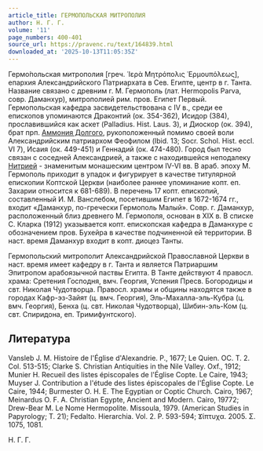 ```yaml
---
article_title: ГЕРМОПОЛЬСКАЯ МИТРОПОЛИЯ
author: Н. Г. Г.
volume: '11'
page_numbers: 400-401
source_url: https://pravenc.ru/text/164839.html
downloaded_at: '2025-10-13T11:05:35Z'
---
```


Гермо́польская митрополия [греч. ῾Ιερὰ Μητρόπολις ῾Ερμουπόλεως], епархия Александрийского Патриархата в Сев. Египте, центр в г. Танта. Название связано с древним г. М. Гермополь (лат. Hermopolis Parva, совр. Даманхур), митрополией рим. пров. Египет Первый. Гермопольская кафедра засвидетельствована с IV в., среди ее епископов упоминаются Драконтий (ок. 354-362), Исидор (384), прославившийся как аскет (Palladius. Hist. Laus. 3), и Диоскор (ок. 394), брат прп. [Аммония Долгого](<https://pravenc.ru/text/Аммония Долгого.html>), рукоположенный помимо своей воли Александрийским патриархом Феофилом (Ibid. 13; Socr. Schol. Hist. eccl. VI 7), Исаия (ок. 449-451) и Геннадий (ок. 474-480). Город был тесно связан с соседней Александрией, а также с находившейся неподалеку [Нитрией](https://pravenc.ru/text/Нитрией.html) - знаменитым монашеским центром IV-VI вв. В араб. эпоху М. Гермополь приходит в упадок и фигурирует в качестве титулярной епископии Коптской Церкви (наиболее раннее упоминание копт. еп. Захарии относится к 681-689). В перечень 17 копт. епископий, составленный И. М. Ванслебом, посетившим Египет в 1672-1674 гг., входит «Даманхур, по-гречески Гермополь Малый». Совр. г. Даманхур, расположенный близ древнего М. Гермополя, основан в XIX в. В списке С. Кларка (1912) указывается копт. епископская кафедра в Даманхуре с обозначением пров. Бухейра в качестве подчиненной ей территории. В наст. время Даманхур входит в копт. диоцез Танты.

Гермопольский митрополит Александрийской Православной Церкви в наст. время имеет кафедру в г. Танта и является Патриаршим Эпитропом арабоязычной паствы Египта. В Танте действуют 4 правосл. храма: Сретения Господня, вмч. Георгия, Успения Пресв. Богородицы и свт. Николая Чудотворца. Правосл. храмы и общины находятся также в городах Кафр-эз-Зайят (ц. вмч. Георгия), Эль-Махалла-эль-Кубра (ц. вмч. Георгия), Бенха (ц. свт. Николая Чудотворца), Шибин-эль-Ком (ц. свт. Спиридона, еп. Тримифунтского).

## Литература

Vansleb J. M. Histoire de l'Église d'Alexandrie. P., 1677; Le Quien. OC. T. 2. Col. 513-515; Clarke S. Christian Antiquities in the Nile Valley. Oxf., 1912; Munier H. Recueil des listes épiscopales de l'Église Copte. Le Caire, 1943; Muyser J. Contribution a l'étude des listes épiscopales de l'Église Copte. Le Caire, 1944; Burmester O. H. E. The Egyptian or Coptic Church. Cairo, 1967; Meinardus O. F. A. Christian Egypte, Ancient and Modern. Cairo, 19772; Drew-Bear M. Le Nome Hermopolite. Missoula, 1979. (American Studies in Papyrology; T. 21); Fedalto. Hierarchia. Vol. 2. P. 593-594; Ϫίπτυχα. 2005. Σ. 1075, 1081.

Н. Г. Г.
